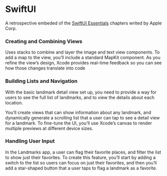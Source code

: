 # SwiftUI

A retrospective embeded of the [SwiftUI Essentials] chapters writed by Apple Corp.

### Creating and Combining Views

Uses stacks to combine and layer the image and text view components. To add a map to the view, you’ll include a standard MapKit component. As you refine the view’s design, Xcode provides real-time feedback so you can see how those changes translate into code

[SwiftUI Essentials]: <https://developer.apple.com/tutorials/swiftui>

### Building Lists and Navigation

With the basic landmark detail view set up, you need to provide a way for users to see the full list of landmarks, and to view the details about each location.

You’ll create views that can show information about any landmark, and dynamically generate a scrolling list that a user can tap to see a detail view for a landmark. To fine-tune the UI, you’ll use Xcode’s canvas to render multiple previews at different device sizes.

### Handling User Input

In the Landmarks app, a user can flag their favorite places, and filter the list to show just their favorites. To create this feature, you’ll start by adding a switch to the list so users can focus on just their favorites, and then you’ll add a star-shaped button that a user taps to flag a landmark as a favorite.
